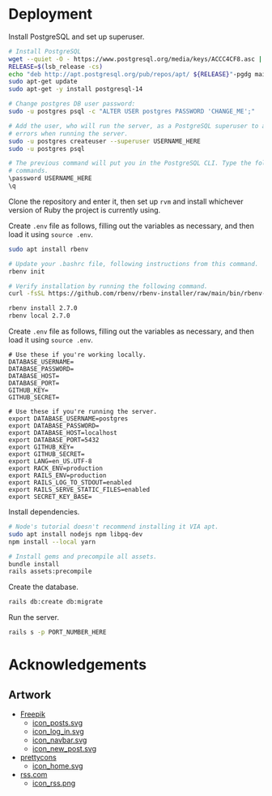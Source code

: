 # Deployment

Install PostgreSQL and set up superuser.

```bash
# Install PostgreSQL
wget --quiet -O - https://www.postgresql.org/media/keys/ACCC4CF8.asc | sudo apt-key add -
RELEASE=$(lsb_release -cs)
echo "deb http://apt.postgresql.org/pub/repos/apt/ ${RELEASE}"-pgdg main | sudo tee  /etc/apt/sources.list.d/pgdg.list
sudo apt-get update
sudo apt-get -y install postgresql-14

# Change postgres DB user password:
sudo -u postgres psql -c "ALTER USER postgres PASSWORD 'CHANGE_ME';"

# Add the user, who will run the server, as a PostgreSQL superuser to avoid
# errors when running the server.
sudo -u postgres createuser --superuser USERNAME_HERE
sudo -u postgres psql

# The previous command will put you in the PostgreSQL CLI. Type the following
# commands.
\password USERNAME_HERE
\q
```

Clone the repository and enter it, then set up `rvm` and install whichever
version of Ruby the project is currently using.

Create `.env` file as follows, filling out the variables as necessary, and then
load it using `source .env`.

```bash
sudo apt install rbenv

# Update your .bashrc file, following instructions from this command.
rbenv init

# Verify installation by running the following command.
curl -fsSL https://github.com/rbenv/rbenv-installer/raw/main/bin/rbenv-doctor | bash

rbenv install 2.7.0
rbenv local 2.7.0
```

Create `.env` file as follows, filling out the variables as necessary, and then
load it using `source .env`.

```
# Use these if you're working locally.
DATABASE_USERNAME=
DATABASE_PASSWORD=
DATABASE_HOST=
DATABASE_PORT=
GITHUB_KEY=
GITHUB_SECRET=

# Use these if you're running the server.
export DATABASE_USERNAME=postgres
export DATABASE_PASSWORD=
export DATABASE_HOST=localhost
export DATABASE_PORT=5432
export GITHUB_KEY=
export GITHUB_SECRET=
export LANG=en_US.UTF-8
export RACK_ENV=production
export RAILS_ENV=production
export RAILS_LOG_TO_STDOUT=enabled
export RAILS_SERVE_STATIC_FILES=enabled
export SECRET_KEY_BASE=
```

Install dependencies.

```bash
# Node's tutorial doesn't recommend installing it VIA apt.
sudo apt install nodejs npm libpq-dev
npm install --local yarn

# Install gems and precompile all assets.
bundle install
rails assets:precompile
```

Create the database.

```bash
rails db:create db:migrate
```

Run the server.

```bash
rails s -p PORT_NUMBER_HERE
```

# Acknowledgements

## Artwork

* [Freepik](https://www.flaticon.com/authors/freepik)
  * [icon_posts.svg](https://github.com/Valkryst/VBlog/blob/master/app/assets/images/icon_posts.svg)
  * [icon_log_in.svg](https://github.com/Valkryst/VBlog/blob/master/app/assets/images/icon_log_in.svg)
  * [icon_navbar.svg](https://github.com/Valkryst/VBlog/blob/master/app/assets/images/icon_navbar.svg)
  * [icon_new_post.svg](https://github.com/Valkryst/VBlog/blob/master/app/assets/images/icon_new_post.svg)
* [prettycons](https://www.flaticon.com/authors/prettycons)
  * [icon_home.svg](https://github.com/Valkryst/VBlog/blob/master/app/assets/images/icon_home.svg)
* [rss.com](https://rss.com/)
  * [icon_rss.png](https://rss.com/blog/free-rss-icon/)